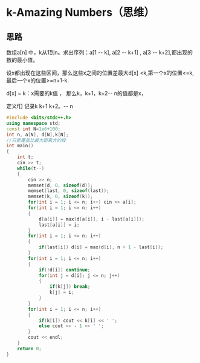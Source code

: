 # k-Amazing Numbers（思维）

## 思路

数组a[n] 中，k从1到n。求出序列：a[1 -- k], a[2 -- k+1] , a[3 -- k+2],都出现的数的最小值。

设x都出现在这些区间，那么这些x之间的位置差最大d[x] <k,第一个x的位置<=k,最后一个x的位置>=n+1-k.



d[x] = k：x需要的k值 ， 那么k，k+1，k+2-- n的值都是x，

定义f[] 记录k k+1 k+2。--  n 



```cpp
#include <bits/stdc++.h>
using namespace std;
const int N=1e6+100;
int n, a[N], d[N],k[N];
//只能覆盖比最大距离大的段 
int main()
{
	int t;
	cin >> t;
	while(t--)
	{
		cin >> n;
		memset(d, 0, sizeof(d));
		memset(last, 0, sizeof(last));
		memset(k, 0, sizeof(k));
		for(int i = 1; i <= n; i++) cin >> a[i];
		for(int i = 1; i <= n; i++)
		{
			d[a[i]] = max(d[a[i]], i - last[a[i]]);
			last[a[i]] = i;
		}
		for(int i = 1; i <= n; i++)
		{
			if(last[i]) d[i] = max(d[i], n + 1 - last[i]);
		}
		for(int i = 1; i <= n; i++)
		{
			if(!d[i]) continue;
			for(int j = d[i]; j <= n; j++)
			{
				if(k[j]) break;
				k[j] = i;
			}
		} 
		for(int i = 1; i <= n; i++) 
		{
			if(k[i]) cout << k[i] << ' ';
			else cout << - 1 << ' ';
		}
		cout << endl;
	}
	return 0;
}
```



